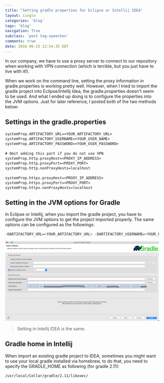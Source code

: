 ```yaml
---
title: "Setting gradle properties for Eclipse or Intellij IDEA"
layout: single
categories: 'blog'
tags: 'blog'
navigation: True
subclass: 'post tag-speeches'
comments: true
date: 2016-06-25 22:54:35 EDT
---
```


In our company, we have to use a proxy server to connect to our repository when working with VPN connection (which is terrible, but you just have to live with it!).

When we work on the command line, setting the proxy information in gradle.properties is working pretty well. However, when I tried to import the gradle project into Eclipse/Intellij Idea, the gradle.properties doesn't seem to be used. And what I ended up doing is to configure the properties into the JVM options. Just for later reference, I posted both of the two methods below:

## Settings in the gradle.properties

```
systemProp.ARTIFACTORY_URL=<YOUR_ARTIFACTORY_URL>
systemProp.ARTIFACTORY_USERNAME=<YOUR_USER_NAME>
systemProp.ARTIFACTORY_PASSWORD=<YOUR_USER_PASSWORD>

# Omit adding this part if you do not use VPN
systemProp.http.proxyHost=<PROXY_IP_ADDRESS>
systemProp.http.proxyPort=<PROXY_PORT>
systemProp.http.nonProxyHosts=localhost

systemProp.https.proxyHost=<PROXY_IP_ADDRESS>
systemProp.https.proxyPort=<PROXY_PORT>
systemProp.https.nonProxyHosts=localhost
```

## Setting in the JVM options for Gradle

In Eclipse or Intellij, when you import the gradle project, you have to configure the JVM options to get the project imported properly. The same options can be configured as the followings:

```bash
-DARTIFACTORY_URL=<YOUR_ARTIFACTORY_URL> -DARTIFACTORY_USERNAME=<YOUR_USER_NAME> -DARTIFACTORY_PASSWORD=<YOUR_USER_PASSWORD> -Dhttp.proxyHost=<PROXY_IP_ADDRESS> -Dhttp.proxyPort=<PROXY_PORT> -Dhttp.nonProxyHosts=localhost -Dhttps.proxyHost=<PROXY_IP_ADDRESS> -Dhttps.proxyPort=<PROXY_PORT> -Dhttps.nonProxyHosts=localhost
```

![Configure the gradle JVM options](/assets/images/gradle_jvm_options.png)

> Setting in Intellij IDEA is the same.


## Gradle home in Intellij

When import an existing gradle project to IDEA, sometimes you might want to use your local gradle installed via homebrew, to do that, you need to specify the GRADLE_HOME as following (for gradle 2.11):

```bash
/usr/local/Cellar/gradle/2.11/libexec/
```



